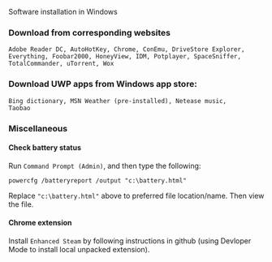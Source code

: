 Software installation in Windows

### Download from corresponding websites

    Adobe Reader DC, AutoHotKey, Chrome, ConEmu, DriveStore Explorer,
    Everything, Foobar2000, HoneyView, IDM, Potplayer, SpaceSniffer,
    TotalCommander, uTorrent, Wox

### Download UWP apps from Windows app store:

    Bing dictionary, MSN Weather (pre-installed), Netease music,
    Taobao

### Miscellaneous

#### Check battery status

Run `Command Prompt (Admin)`, and then type the following:

    powercfg /batteryreport /output "c:\battery.html"

Replace `"c:\battery.html"` above to preferred file location/name.
Then view the file.

#### Chrome extension

Install `Enhanced Steam` by following instructions in github (using
Devloper Mode to install local unpacked extension).
